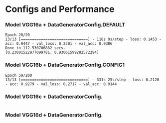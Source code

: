 # Configs and Performance

### Model VGG16a + DataGeneratorConfig.DEFAULT

```
Epoch 20/20
13/13 [==============================] - 118s 9s/step - loss: 0.1453 - acc: 0.9447 - val_loss: 0.2301 - val_acc: 0.9306
Done in 112.530706882 secs.
[0.23001522977099781, 0.93061599282572294]
```

### Model VGG16b + DataGeneratorConfig.CONFIG1

```
Epoch 59/200
13/13 [==============================] - 331s 25s/step - loss: 0.2120 - acc: 0.9279 - val_loss: 0.2717 - val_acc: 0.9144
```

### Model VGG16c + DataGeneratorConfig.

```
```

### Model VGG16d + DataGeneratorConfig.

```
```

